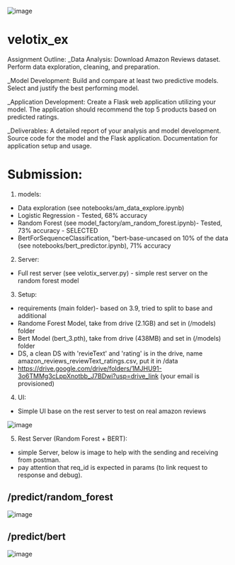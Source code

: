 ![image](https://github.com/konnir/velotix_ex/assets/119952960/e4c6bb61-80ba-48a4-8b8c-4b8ab8818c74)

# velotix_ex

Assignment Outline:
_Data Analysis:
Download Amazon Reviews dataset.
Perform data exploration, cleaning, and preparation.

_Model Development:
Build and compare at least two predictive models.
Select and justify the best performing model.

_Application Development:
Create a Flask web application utilizing your model.
The application should recommend the top 5 products based on predicted ratings.

_Deliverables:
A detailed report of your analysis and model development.
Source code for the model and the Flask application.
Documentation for application setup and usage.

# Submission:

1. models:
-  Data exploration (see notebooks/am_data_explore.ipynb)
-  Logistic Regression - Tested, 68% accuracy
-  Random Forest (see model_factory/am_random_forest.ipynb)- Tested, 73% accuracy - SELECTED
-  BertForSequenceClassification, "bert-base-uncased on 10% of the data (see notebooks/bert_predictor.ipynb), 71% accuracy

2. Server:
- Full rest server (see velotix_server.py) - simple rest server on the random forest model

3. Setup:
- requirements (main folder)- based on 3.9, tried to split to base and additional
- Randome Forest Model, take from drive (2.1GB) and set in  (/models) folder
- Bert Model (bert_3.pth), take from drive (438MB) and set in  (/models) folder
- DS, a clean DS with 'revieText' and 'rating' is in the drive, name amazon_reviews_reviewText_ratings.csv, put it in /data
- https://drive.google.com/drive/folders/1MJHU91-3o6TMMg3cLppXnotbb_J7BDwi?usp=drive_link (your email is provisioned)

4. UI:
- Simple UI base on the rest server to test on real amazon reviews

![image](https://github.com/konnir/velotix_ex/assets/119952960/2cca05b3-f8d7-4cd1-9e9b-031c06b4e240)


5. Rest Server (Random Forest + BERT):
- simple Server, below is image to help with the sending and receiving from postman.
- pay attention that req_id is expected in params (to link request to response and debug).

## /predict/random_forest

![image](https://github.com/konnir/velotix_ex/assets/119952960/bb24ec02-9251-43d3-9431-76486f127788)

## /predict/bert

![image](https://github.com/konnir/velotix_ex/assets/119952960/ea605915-709d-478d-983b-5afd7df481e7)

